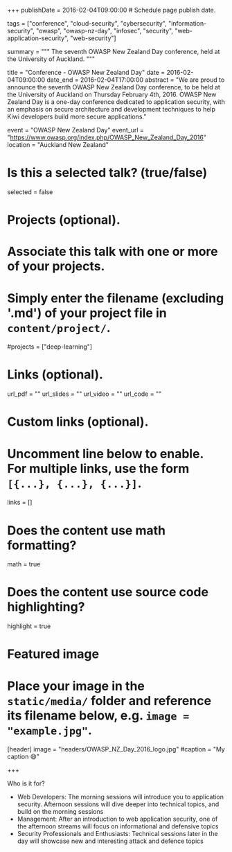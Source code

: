 +++
publishDate = 2016-02-04T09:00:00  # Schedule page publish date.

tags = ["conference", "cloud-security", "cybersecurity", "information-security", "owasp", "owasp-nz-day", "infosec", "security", "web-application-security", "web-security"]

summary = """
The seventh OWASP New Zealand Day conference, held at the University of Auckland.
"""

title = "Conference - OWASP New Zealand Day"
date = 2016-02-04T09:00:00
date_end = 2016-02-04T17:00:00
abstract = "We are proud to announce the seventh OWASP New Zealand Day conference, to be held at the University of Auckland on Thursday February 4th, 2016. OWASP New Zealand Day is a one-day conference dedicated to application security, with an emphasis on secure architecture and development techniques to help Kiwi developers build more secure applications."

event = "OWASP New Zealand Day"
event_url = "https://www.owasp.org/index.php/OWASP_New_Zealand_Day_2016"
location = "Auckland New Zealand"

# Is this a selected talk? (true/false)
selected = false

# Projects (optional).
#   Associate this talk with one or more of your projects.
#   Simply enter the filename (excluding '.md') of your project file in `content/project/`.
#projects = ["deep-learning"]

# Links (optional).
url_pdf = ""
url_slides = ""
url_video = ""
url_code = ""

# Custom links (optional).
#   Uncomment line below to enable. For multiple links, use the form `[{...}, {...}, {...}]`.
links = []


# Does the content use math formatting?
math = true

# Does the content use source code highlighting?
highlight = true

# Featured image
# Place your image in the `static/media/` folder and reference its filename below, e.g. `image = "example.jpg"`.
[header]
image = "headers/OWASP_NZ_Day_2016_logo.jpg"
#caption = "My caption :smile:"

+++

Who is it for?

* Web Developers: The morning sessions will introduce you to application security. Afternoon sessions will dive deeper into technical topics, and build on the morning sessions
* Management: After an introduction to web application security, one of the afternoon streams will focus on informational and defensive topics
* Security Professionals and Enthusiasts: Technical sessions later in the day will showcase new and interesting attack and defence topics

